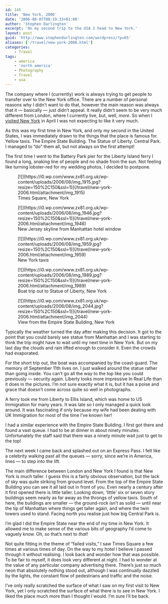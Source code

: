 ```yaml
---
id: 145
title: 'New York, 2006'
date: '2006-08-07T08:19:33+01:00'
author: 'Stephen Darlington'
excerpt: 'On my second trip to the USA I head to New York.'
layout: post
guid: 'http://www.stephendarlington.com/wordpress/?p=65'
aliases: ['/travel/new-york-2006.html']
categories:
    - Travel
tags:
    - america
    - 'north america'
    - Photography
    - Travel
    - usa
---
```


The company where I (currently) work is always trying to get people to transfer over to the New York office. There are a number of personal reasons why I didn’t want to do that, however the main reason was always that it — basically — just didn’t appeal. It really didn’t seem to be very much different from London, where I currently live, but, well, *more*. So when I [visited New York](/blog/the-big-day.html) in April I was not expecting to like it very much.

As this was my first time in New York, and only my second in the United States, I was immediately drawn to the things that the place is famous for. Yellow taxis. The Empire State Building. The Statue of Liberty. Central Park. I managed to “do” them all, but not always on the first attempt!

The first time I went to the Battery Park pier for the Liberty Island ferry I found a long, snaking line of people and no shade from the sun. Not feeling like turning lobster-red for my wedding photos, I decided to postpone.

<div class="gallery galleryid-145 gallery-columns-3 gallery-size-thumbnail" id="gallery-7"><figure class="gallery-item"><div class="gallery-icon portrait"> [![](https://i0.wp.com/www.zx81.org.uk/wp-content/uploads/2006/08/img_1915.jpg?resize=150%2C150&ssl=1)](/travel/new-york-2006.html/attachment/img_1915) </div> <figcaption class="wp-caption-text gallery-caption" id="gallery-7-1161"> Times Square, New York </figcaption></figure><figure class="gallery-item"><div class="gallery-icon landscape"> [![](https://i0.wp.com/www.zx81.org.uk/wp-content/uploads/2006/08/img_1946.jpg?resize=150%2C150&ssl=1)](/travel/new-york-2006.html/attachment/img_1946) </div> <figcaption class="wp-caption-text gallery-caption" id="gallery-7-1162"> New Jersey skyline from Manhattan hotel window </figcaption></figure><figure class="gallery-item"><div class="gallery-icon landscape"> [![](https://i0.wp.com/www.zx81.org.uk/wp-content/uploads/2006/08/img_1959.jpg?resize=150%2C150&ssl=1)](/travel/new-york-2006.html/attachment/img_1959) </div> <figcaption class="wp-caption-text gallery-caption" id="gallery-7-1163"> New York taxis </figcaption></figure><figure class="gallery-item"><div class="gallery-icon landscape"> [![](https://i0.wp.com/www.zx81.org.uk/wp-content/uploads/2006/08/img_1989.jpg?resize=150%2C150&ssl=1)](/travel/new-york-2006.html/attachment/img_1989) </div> <figcaption class="wp-caption-text gallery-caption" id="gallery-7-1164"> Boat trip out to Statue of Liberty, New York </figcaption></figure><figure class="gallery-item"><div class="gallery-icon landscape"> [![](https://i0.wp.com/www.zx81.org.uk/wp-content/uploads/2006/08/img_2044.jpg?resize=150%2C150&ssl=1)](/travel/new-york-2006.html/attachment/img_2044) </div> <figcaption class="wp-caption-text gallery-caption" id="gallery-7-1165"> View from the Empire State Building, New York </figcaption></figure> </div>Typically the weather turned the day after making this decision. It got to the point that you could barely see statue from Manhattan and I was starting to think the trip might have to wait until my next time in New York. But on my last day the clouds and rain lifted enough to consider it. Even the crowds had evaporated.

For the short trip out, the boat was accompanied by the coast-guard. The memory of September 11th lives on. I just walked around the statue rather than going inside. You can’t go all the way to the top like you could previously — security again. Liberty looks more impressive In Real Life than it does in the pictures. I’m not sure exactly what it is, but it has a poise and grace that doesn’t come across quite so well in photographs.

A ferry took me from Liberty to Ellis Island, which was home to US Immigration for many years. It was late so I only managed a quick look around. It was fascinating if only because my wife had been dealing with UK Immigration for most of the time I’ve known her!

I had a similar experience with the Empire State Building. I first got there and found a vast queue. I had to be at dinner in about ninety minutes. Unfortunately the staff said that there was a ninety minute wait just to get to the top!

The next week I came back and splashed out on an Express Pass. I felt like a celebrity walking past all the queues — sorry, since we’re in America, lines — to step into the lift.

The main difference between London and New York I found is that New York is much taller. I guess this is a fairly obvious observation, but the lack of sky was quite striking from ground level. From the top of the Empire State Building you can see it all laid out in front of you. Even nearly a century after it first opened there is little taller. Looking down, ‘little’ six or seven story buildings seem nearly as far away as the throngs of yellow taxis. South of here, the buildings are smaller — the ground-rock isn’t as solid — until near the tip of Manhattan where things get taller again, and where the twin towers used to stand. Facing north you realise just how big Central Park is.

I’m glad I did the Empire State near the end of my time in New York. It allowed me to make sense of the various bits of geography I’d come to vaguely know. Oh, so that’s next to *that*!

Not quite fitting in the theme of “failed visits,” I saw Times Square a few times at various times of day. On the way to my hotel I believe I passed through it without realising. I look back and wonder how that was possible. To be fair to myself, it does look very different at night. I had to wonder at the value of any particular company advertising there. There’s just so much neon that absolutely nothing stood out, although I was continually dazzled by the lights, the constant flow of pedestrians and traffic and the noise.

I’ve only really scratched the surface of what I saw on my first visit to New York, yet I only scratched the surface of what there is to see in New York. I liked the place much more than I thought I would. I’m sure I’ll be back.